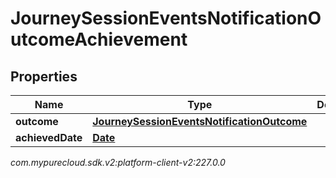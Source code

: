 # JourneySessionEventsNotificationOutcomeAchievement


## Properties

| Name | Type | Description | Notes |
| ------------ | ------------- | ------------- | ------------- |
| **outcome** | [**JourneySessionEventsNotificationOutcome**](JourneySessionEventsNotificationOutcome) |  |  [optional] |
| **achievedDate** | [**Date**](Date) |  |  [optional] |




_com.mypurecloud.sdk.v2:platform-client-v2:227.0.0_
